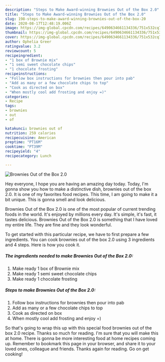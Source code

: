 ```yaml
---
description: "Steps to Make Award-winning Brownies Out of the Box 2.0"
title: "Steps to Make Award-winning Brownies Out of the Box 2.0"
slug: 198-steps-to-make-award-winning-brownies-out-of-the-box-20
date: 2020-08-17T12:48:19.006Z
image: https://img-global.cpcdn.com/recipes/6490634661134336/751x532cq70/brownies-out-of-the-box-20-recipe-main-photo.jpg
thumbnail: https://img-global.cpcdn.com/recipes/6490634661134336/751x532cq70/brownies-out-of-the-box-20-recipe-main-photo.jpg
cover: https://img-global.cpcdn.com/recipes/6490634661134336/751x532cq70/brownies-out-of-the-box-20-recipe-main-photo.jpg
author: Ophelia Greer
ratingvalue: 3.2
reviewcount: 5
recipeingredient:
- "1 box of Brownie mix"
- "1 semi sweet chocolate chips"
- "1 chocolate frosting"
recipeinstructions:
- "Follow box instructions for brownies then pour into pab"
- "Add as many or a few chocolate chips to top"
- "Cook as directed on box"
- "When mostly cool add frosting and enjoy =)"
categories:
- Recipe
tags:
- brownies
- out
- of

katakunci: brownies out of 
nutrition: 259 calories
recipecuisine: American
preptime: "PT16M"
cooktime: "PT39M"
recipeyield: "4"
recipecategory: Lunch

---
```



![Brownies Out of the Box 2.0](https://img-global.cpcdn.com/recipes/6490634661134336/751x532cq70/brownies-out-of-the-box-20-recipe-main-photo.jpg)

Hey everyone, I hope you are having an amazing day today. Today, I'm gonna show you how to make a distinctive dish, brownies out of the box 2.0. It is one of my favorites food recipes. This time, I am going to make it a bit unique. This is gonna smell and look delicious.

Brownies Out of the Box 2.0 is one of the most popular of current trending foods in the world. It's enjoyed by millions every day. It's simple, it's fast, it tastes delicious. Brownies Out of the Box 2.0 is something that I have loved my entire life. They are fine and they look wonderful.




To get started with this particular recipe, we have to first prepare a few ingredients. You can cook brownies out of the box 2.0 using 3 ingredients and 4 steps. Here is how you cook it.

<!--inarticleads1-->

##### The ingredients needed to make Brownies Out of the Box 2.0:

1. Make ready 1 box of Brownie mix
1. Make ready 1 semi sweet chocolate chips
1. Make ready 1 chocolate frosting




<!--inarticleads2-->

##### Steps to make Brownies Out of the Box 2.0:

1. Follow box instructions for brownies then pour into pab
1. Add as many or a few chocolate chips to top
1. Cook as directed on box
1. When mostly cool add frosting and enjoy =)




So that's going to wrap this up with this special food brownies out of the box 2.0 recipe. Thanks so much for reading. I'm sure that you will make this at home. There is gonna be more interesting food at home recipes coming up. Remember to bookmark this page in your browser, and share it to your loved ones, colleague and friends. Thanks again for reading. Go on get cooking!
